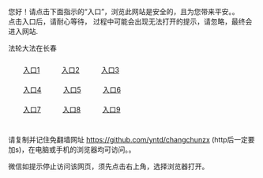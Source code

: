 您好！请点击下面指示的“入口”，浏览此网站是安全的，且为您带来平安。。 <br/>
点击入口后，请耐心等待， 过程中可能会出现无法打开的提示，请忽略，最终会进入网站. </br>

法轮大法在长春<br/>
<div style="padding:10px"><a style="margin:20px" target="_blank" href="https://d2toord9sryln9.cloudfront.net/2Qpsp?tlmwsug" id="ccLink1" rel="nofollow">入口1</a> <a target="_blank" style="margin:20px" href="https://d3hrcw0hx7euua.cloudfront.net/2Qpsp?littloe" id="ccLink2" rel="nofollow">入口2</a> <a style="margin:20px" target="_blank" href="https://d1s96o1qbsstbb.cloudfront.net/2Qpsp?kuhfscwt" id="ccLink3" rel="nofollow">入口3</a></div>

<div style="padding:10px" ><a style="margin:20px" target="_blank" href="https://d2toord9sryln9.cloudfront.net/2Qpsp?tlmwsug" id="ccLink4" rel="nofollow">入口4</a> <a style="margin:20px" href="https://d3hrcw0hx7euua.cloudfront.net/2Qpsp?littloe" target="_blank" id="ccLink5" rel="nofollow">入口5</a> <a style="margin:20px" href="https://d1s96o1qbsstbb.cloudfront.net/2Qpsp?kuhfscwt" target="_blank" id="ccLink6" rel="nofollow">入口6</a></div>

<div style="padding:10px"><a style="margin:20px" target="_blank" href="https://d2toord9sryln9.cloudfront.net/2Qpsp?tlmwsug" id="ccLink7" rel="nofollow">入口7</a> <a style="margin:20px" href="https://d3hrcw0hx7euua.cloudfront.net/2Qpsp?littloe" target="_blank" id="ccLink8" rel="nofollow">入口8</a> <a style="margin:20px" target="_blank" href="https://d1s96o1qbsstbb.cloudfront.net/2Qpsp?kuhfscwt" id="ccLink9" rel="nofollow">入口9</a></div>

<br/>



请复制并记住免翻墙网址 https://github.com/yntd/changchunzx (http后一定要加s)，在电脑或手机的浏览器均可访问。。<br/>

微信如提示停止访问该网页，须先点击右上角，选择浏览器打开。
